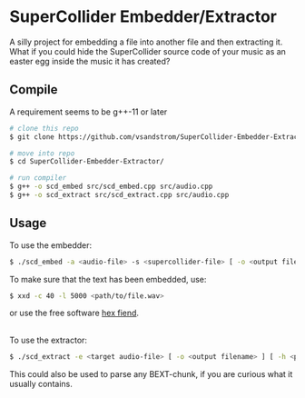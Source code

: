 # SuperCollider Embedder/Extractor
A silly project for embedding a file into another file and then extracting it. What if you could hide the SuperCollider source code of your music as an easter egg inside the music it has created? 

## Compile
A requirement seems to be g++-11 or later

```bash
# clone this repo
$ git clone https://github.com/vsandstrom/SuperCollider-Embedder-Extractor.git 

# move into repo
$ cd SuperCollider-Embedder-Extractor/

# run compiler
$ g++ -o scd_embed src/scd_embed.cpp src/audio.cpp
$ g++ -o scd_extract src/scd_extract.cpp src/audio.cpp
```

## Usage

To use the embedder: 
```bash
$ ./scd_embed -a <audio-file> -s <supercollider-file> [ -o <output filename> ] [ -h <prints usage help> ]
```

To make sure that the text has been embedded, use:
```bash
$ xxd -c 40 -l 5000 <path/to/file.wav>
```

or use the free software [hex fiend](https://hexfiend.com/).<br><br>


To use the extractor:
```bash
$ ./scd_extract -e <target audio-file> [ -o <output filename> ] [ -h <prints usage help> ]
```
This could also be used to parse any BEXT-chunk, if you are curious what it usually contains.
